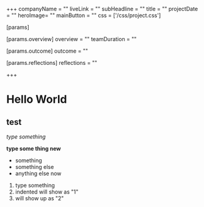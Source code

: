 +++
companyName = ""
liveLink = ""
subHeadline = ""
title = ""
projectDate = ""
heroImage= ""
mainButton = ""
css = ['/css/project.css']

[params]


[params.overview]
  overview = ""
  teamDuration = ""

[params.outcome]
  outcome = ""

[params.reflections]
  reflections = ""




+++
<!--headers-->
# Hello World
## test
<!--italisized-->
*type something*

<!--bold-->
**type some thing new**

<!--list-->
* something
* something else
* anything else now

<!-- numbered list -->
1. type something
  2. indented will show as "1"
3. will show up as "2"
